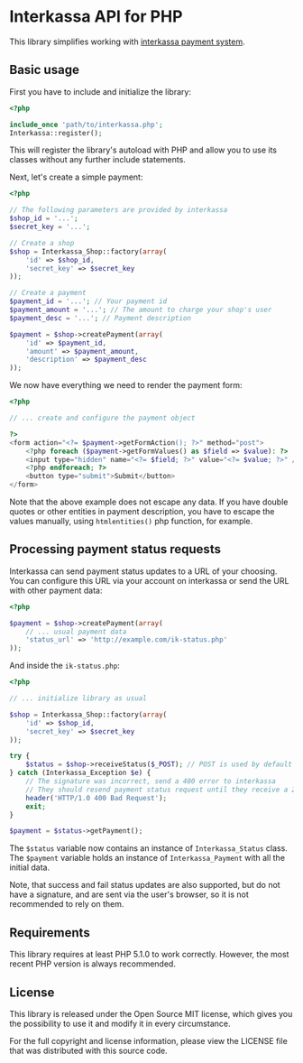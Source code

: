Interkassa API for PHP
======================

This library simplifies working with [interkassa payment system](http://interkassa.com).

Basic usage
-----------

First you have to include and initialize the library:

```php
<?php

include_once 'path/to/interkassa.php';
Interkassa::register();
```

This will register the library's autoload with PHP and allow you to use its
classes without any further include statements.

Next, let's create a simple payment:

```php
<?php

// The following parameters are provided by interkassa
$shop_id = '...';
$secret_key = '...';

// Create a shop
$shop = Interkassa_Shop::factory(array(
    'id' => $shop_id,
    'secret_key' => $secret_key
));

// Create a payment
$payment_id = '...'; // Your payment id
$payment_amount = '...'; // The amount to charge your shop's user
$payment_desc = '...'; // Payment description

$payment = $shop->createPayment(array(
    'id' => $payment_id,
    'amount' => $payment_amount,
    'description' => $payment_desc
));
```

We now have everything we need to render the payment form:

```php
<?php

// ... create and configure the payment object

?>
<form action="<?= $payment->getFormAction(); ?>" method="post">
    <?php foreach ($payment->getFormValues() as $field => $value): ?>
    <input type="hidden" name="<?= $field; ?>" value="<?= $value; ?>" />
    <?php endforeach; ?>
    <button type="submit">Submit</button>
</form>
```

Note that the above example does not escape any data. If you have double quotes
or other entities in payment description, you have to escape the values manually,
using `htmlentities()` php function, for example.

Processing payment status requests
----------------------------------

Interkassa can send payment status updates to a URL of your choosing. You can
configure this URL via your account on interkassa or send the URL with other
payment data:

```php
<?php

$payment = $shop->createPayment(array(
    // ... usual payment data
    'status_url' => 'http://example.com/ik-status.php'
));
```

And inside the `ik-status.php`:

```php
<?php

// ... initialize library as usual

$shop = Interkassa_Shop::factory(array(
    'id' => $shop_id,
    'secret_key' => $secret_key
));

try {
    $status = $shop->receiveStatus($_POST); // POST is used by default
} catch (Interkassa_Exception $e) {
    // The signature was incorrect, send a 400 error to interkassa
    // They should resend payment status request until they receive a 200 status
    header('HTTP/1.0 400 Bad Request');
    exit;
}

$payment = $status->getPayment();
```

The `$status` variable now contains an instance of `Interkassa_Status` class. The
`$payment` variable holds an instance of `Interkassa_Payment` with all the initial
data.

Note, that success and fail status updates are also supported, but do not have
a signature, and are sent via the user's browser, so it is not recommended to
rely on them.

Requirements
------------

This library requires at least PHP 5.1.0 to work correctly. However, the most
recent PHP version is always recommended.

License
-------

This library is released under the Open Source MIT license, which gives you the
possibility to use it and modify it in every circumstance.

For the full copyright and license information, please view the LICENSE
file that was distributed with this source code.